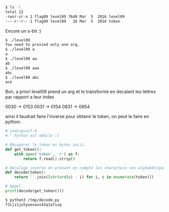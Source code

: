 ﻿```bash
$ ls -l
total 12
-rwsr-sr-x 1 flag09 level09 7640 Mar  5  2016 level09
----r--r-- 1 flag09 level09   26 Mar  5  2016 token
```

Encore un s-bit :)

```bash
$ ./level09
You need to provied only one arg.
$ ./level09 a
a
$ ./level09 aa
ab
$ ./level09 aaa
abc
$ ./level09 abc
ace
```

Bon, a priori level09 prend un arg et le transforme en decalant
les lettres par rapport a leur index

0030 -> 0153
0031 -> 0154
0831 -> 0954

ainsi il faudrait faire l'inverse pour obtenir le token,
on peut le faire en python:

```python
# coding=utf-8
# ^ Python est debile :)

# Récupérer le token en bytes ascii
def get_token():
    with open('token', 'r') as f:
        return f.read().strip()

# Décalage inverse en prenant en compte les charactere non alphabétique
def decode(token):
    return ''.join([chr(ord(c) - i) for i, c in enumerate(token)])

# Appel
print(decode(get_token()))
```

```bash
$ python3 /tmp/decode.py
f3iji1ju5yuevaus41q1afiuq
```